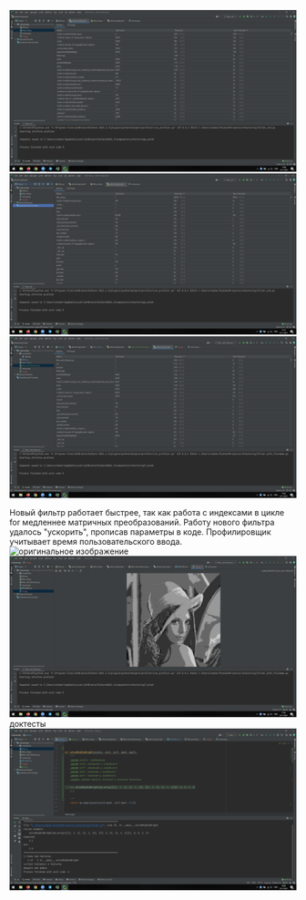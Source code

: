 ![оптимизированный фильтр](screenshots/filter_prof.png)
![старый фильтр](screenshots/filter_old_prof.png)
![оптимизированный фильтр с подстановкой ввода](screenshots/filter_with_filename_prof.png)

Новый фильтр работает быстрее, так как работа с индексами в цикле for медленнее матричных преобразований.
Работу нового фильтра удалось "ускорить", прописав параметры в коде. Профилировщик учитывает время пользовательского ввода.
![оригинальное изображение](Lenna.png)
![после обработки](screenshots/Lenna_convert.png)
доктесты
![доктест](screenshots/doctests.png)